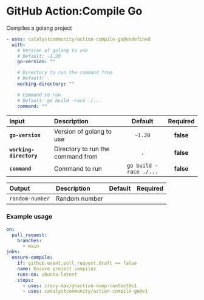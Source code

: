 <!-- start title -->

# GitHub Action:Compile Go

<!-- end title -->
<!-- start description -->

Compiles a golang project

<!-- end description -->
<!-- start contents -->
<!-- end contents -->
<!-- start usage -->

```yaml
- uses: catalystcommunity/action-compile-go@undefined
  with:
    # Version of golang to use
    # Default: ~1.20
    go-version: ""

    # Directory to run the command from
    # Default: .
    working-directory: ""

    # Command to run
    # Default: go build -race ./...
    command: ""
```

<!-- end usage -->
<!-- start inputs -->

| **Input**               | **Description**                   |      **Default**       | **Required** |
| :---------------------- | :-------------------------------- | :--------------------: | :----------: |
| **`go-version`**        | Version of golang to use          |        `~1.20`         |  **false**   |
| **`working-directory`** | Directory to run the command from |          `.`           |  **false**   |
| **`command`**           | Command to run                    | `go build -race ./...` |  **false**   |

<!-- end inputs -->
<!-- start outputs -->

| **Output**      | **Description** | **Default** | **Required** |
| :-------------- | :-------------- | ----------- | ------------ |
| `random-number` | Random number   |             |              |

<!-- end outputs -->
<!-- start examples -->

### Example usage

```yaml
on:
  pull_request:
    branches:
      - main
jobs:
  ensure-compile:
    if: github.event.pull_request.draft == false
    name: Ensure project compiles
    runs-on: ubuntu-latest
    steps:
      - uses: crazy-max/ghaction-dump-context@v1
      - uses: catalystcommunity/action-compile-go@v1
```

<!-- end examples -->
<!-- start [.github/ghdocs/examples/] -->
<!-- end [.github/ghdocs/examples/] -->
